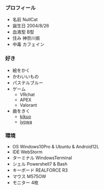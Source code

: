 ### プロフィール

- 名前 NullCat
- 誕生日 2004/8/26
- 血液型 B型
- 住み 神奈川県
- 中毒 カフェイン

### 好き

- 絵をかく
- かわいいもの
- パステルブルー
- ゲーム
	- VRchat
	- APEX
	- Valorant 
- 曲をきく
	- [kikuo](https://www.youtube.com/channel/UCq3vSkJtBZdBjC8yrG-1xmA) 
	- [iyowa](https://www.youtube.com/channel/UCLz6MG2kx_0xeaW0LowYnMQ)

### 環境

- OS Windows10Pro & Ubuntu & Android12L
- IDE WebStorm
- ターミナル WindowsTerminal
- シェル Powershell7 & Bash
- キーボード REALFORCE R3
- マウス M575OW
- モニター 4枚
